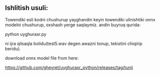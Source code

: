 ## Ishlitish usuli:

Towendiki esli kodni chushurup yayghandin keyin towendiki ulinishtiki onnx modelni chushurup, oxshash yerge saqlaymiz. andin buyruq qurida:

python uyghurasr.py

ni ijra qilsaqla bolidu(test5.wav degen awazni tonup, tekistini chiqirip beridu).

download onnx model file from here:

https://github.com/gheyret/uyghurasr_python/releases/tag/tunji



